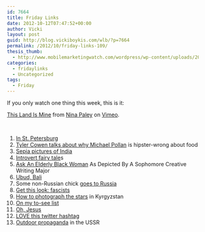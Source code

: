 ```yaml
---
id: 7664
title: Friday Links
date: 2012-10-12T07:47:52+00:00
author: Vicki
layout: post
guid: http://blog.vickiboykis.com/wlb/?p=7664
permalink: /2012/10/friday-links-109/
thesis_thumb:
  - http://www.mobilemarketingwatch.com/wordpress/wp-content/uploads/2012/04/T.G.I.-Fridays-Joins-The-Mobile-Dining-Revolution-300x225.jpg
categories:
  - fridaylinks
  - Uncategorized
tags:
  - Friday
---
```

If you only watch one thing this week, this is it:



[This Land Is Mine](http://vimeo.com/50531435) from [Nina Paley](http://vimeo.com/user2983855) on [Vimeo](http://vimeo.com).

&nbsp;

  1. <a href="http://i.imgur.com/Svbsk.jpg" target="_blank">In St. Petersburg</a>
  2. <a href="http://www.freakonomics.com/2012/10/11/you-eat-what-you-are-2/" target="_blank">Tyler Cowen talks about why Michael Pollan</a> is hipster-wrong about food
  3. <a href="http://sepoysandsepia.tumblr.com/" target="_blank">Sepia pictures of India</a>
  4. <a href="http://introvertfairytales.com/" target="_blank">Introvert fairy tale</a>s
  5. <a href="http://www.theonion.com/articles/ask-an-elderly-black-woman-as-depicted-by-a-sophom,29855/?ref=auto" target="_blank">Ask An Elderly Black Woman</a> As Depicted By A Sophomore Creative Writing Major
  6. <a href="http://www.designsponge.com/2012/10/ubud-bali-city-guide.html" target="_blank">Ubud, Bali</a>
  7. Some non-Russian chick <a href="http://www.theparisreview.org/blog/2012/10/09/cossacks-and-clowns-and-bears-oh-my/?utm_source=feedburner&utm_medium=feed&utm_campaign=Feed%3A+TheParisReviewBlog+%28The+Paris+Review+Blog%29" target="_blank">goes to Russia</a>
  8. <a href="http://thehairpin.com/2012/10/get-this-look-fascists" target="_blank">Get this look: fascists</a>
  9. <a href="http://ivorypomegranate.com/2012/10/08/tips-for-photographing-stars/" target="_blank">How to photograph the stars</a> in Kyrgyzstan
 10. <a href="http://fairyfilmiending.blogspot.com/2012/10/english-vinglish.html" target="_blank">On my to-see list</a>
 11. <a href="http://shortformblog.com/post/33162691591/undecided-voter" target="_blank">Oh, Jesus</a>
 12. <a href="https://twitter.com/search?q=%23literaryrestaurants&src=hash" target="_blank">LOVE this twitter hashtag</a>
 13. <a href="http://kcmeesha.com/2011/01/04/behind-the-iron-curtain-outdoor-propaganda-in-the-ussr/" target="_blank">Outdoor propaganda</a> in the USSR